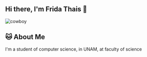 ## Hi there, I'm Frida Thais 👋

![cowboy](https://github.com/Thacha26/Thacha26/commit/5ae91bd7c29972cfcf4070835cc1dd2b0fe8a07b)

## 🐱 About Me
I'm a student of computer science, in UNAM, at faculty of science
